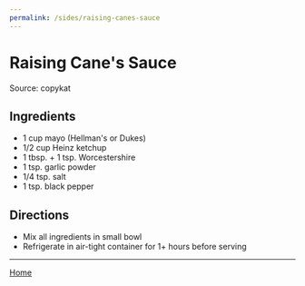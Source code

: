 ```yaml
---
permalink: /sides/raising-canes-sauce
---
```

# Raising Cane's Sauce

Source: copykat

## Ingredients

- 1 cup mayo (Hellman's or Dukes)
- 1/2 cup Heinz ketchup
- 1 tbsp. + 1 tsp. Worcestershire
- 1 tsp. garlic powder
- 1/4 tsp. salt
- 1 tsp. black pepper

## Directions

- Mix all ingredients in small bowl
- Refrigerate in air-tight container for 1+ hours before serving

---

[Home](https://thomasjbarrett82.github.io)
